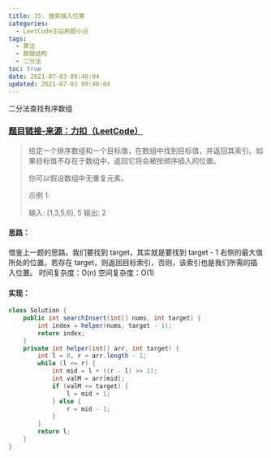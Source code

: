 ```yaml
---
title: 35. 搜索插入位置
categories:
  - LeetCode主站刷题小记
tags:
  - 算法
  - 数据结构
  - 二分法
toc: true
date: 2021-07-03 09:40:04
updated: 2021-07-03 09:40:04
---
```


[//]: # (下一行开始到<!--more-->为引文部分，引文会显示在预览中)
二分法查找有序数组
<!--more-->
<script id="__bs_script__">//<![CDATA[
    document.write("<script async src='http://HOST:3000/browser-sync/browser-sync-client.js?v=2.26.14'><\/script>".replace("HOST", location.hostname));
//]]></script>

[//]: # (下一行开始为正文)
### [题目链接-来源：力扣（LeetCode）](https://leetcode-cn.com/problems/search-insert-position)
> 给定一个排序数组和一个目标值，在数组中找到目标值，并返回其索引。如果目标值不存在于数组中，返回它将会被按顺序插入的位置。
> 
> 你可以假设数组中无重复元素。
> 
> 示例 1:
> 
> 输入: \[1,3,5,6], 5
> 输出: 2

#### 思路：
借鉴上一题的思路。我们要找到 target，其实就是要找到 target - 1 右侧的最大值所处的位置。若存在 target，则返回目标索引，否则，该索引也是我们所需的插入位置。
时间复杂度：O(n)
空间复杂度：O(1)

#### 实现：
```java
class Solution {
    public int searchInsert(int[] nums, int target) {
        int index = helper(nums, target - 1);
        return index;
    }
    private int helper(int[] arr, int target) {
        int l = 0, r = arr.length - 1;
        while (l <= r) {
            int mid = l + ((r - l) >> 1);
            int valM = arr[mid];
            if (valM <= target) {
                l = mid + 1;
            } else {
                r = mid - 1;
            }
        }
        return l;
    }
}
```